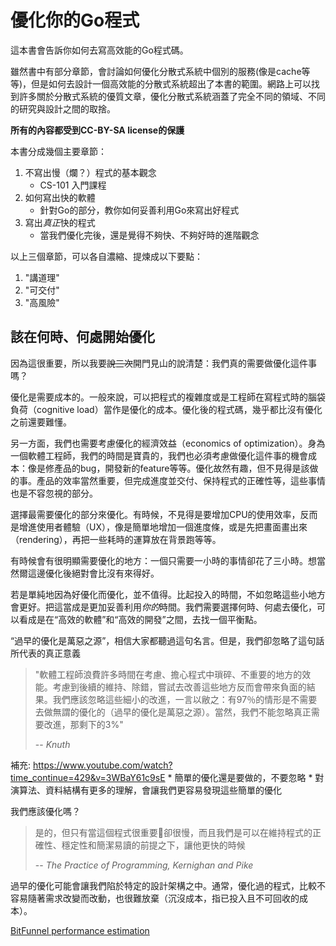 # 優化你的Go程式

這本書會告訴你如何去寫高效能的Go程式碼。

雖然書中有部分章節，會討論如何優化分散式系統中個別的服務(像是cache等等)，但是如何去設計一個高效能的分散式系統超出了本書的範圍。網路上可以找到許多關於分散式系統的優質文章，優化分散式系統涵蓋了完全不同的領域、不同的研究與設計之間的取捨。

**所有的內容都受到CC-BY-SA license的保護**

本書分成幾個主要章節：
1. 不寫出慢（爛？）程式的基本觀念
    * CS-101 入門課程
2. 如何寫出快的軟體
    * 針對Go的部分，教你如何妥善利用Go來寫出好程式
3. 寫出*真正*快的程式
    * 當我們優化完後，還是覺得不夠快、不夠好時的進階觀念

以上三個章節，可以各自濃縮、提煉成以下要點：
1. "講道理"
2. "可交付"
3. "高風險"

## 該在何時、何處開始優化
因為這很重要，所以我要~~說三次~~開門見山的說清楚：我們真的需要做優化這件事嗎？

優化是需要成本的。一般來說，可以把程式的複雜度或是工程師在寫程式時的腦袋負荷（cognitive load）當作是優化的成本。優化後的程式碼，幾乎都比沒有優化之前還要難懂。

另一方面，我們也需要考慮優化的經濟效益（economics of optimization）。身為一個軟體工程師，我們的時間是寶貴的，我們也必須考慮做優化這件事的機會成本：像是修產品的bug，開發新的feature等等。優化故然有趣，但不見得是該做的事。產品的效率當然重要，但完成進度並交付、保持程式的正確性等，這些事情也是不容忽視的部分。

選擇最需要優化的部分來優化。有時候，不見得是要增加CPU的使用效率，反而是增進使用者體驗（UX），像是簡單地增加一個進度條，或是先把畫面畫出來（rendering），再把一些耗時的運算放在背景跑等等。

有時候會有很明顯需要優化的地方：一個只需要一小時的事情卻花了三小時。想當然爾這邊優化後絕對會比沒有來得好。

若是單純地因為好優化而優化，並不值得。比起投入的時間，不如忽略這些小地方會更好。把這當成是更加妥善利用*你的*時間。我們需要選擇何時、何處去優化，可以看成是在“高效的軟體”和“高效的開發”之間，去找一個平衡點。

“過早的優化是萬惡之源”，相信大家都聽過這句名言。但是，我們卻忽略了這句話所代表的真正意義

> "軟體工程師浪費許多時間在考慮、擔心程式中瑣碎、不重要的地方的效能。考慮到後續的維持、除錯，嘗試去改善這些地方反而會帶來負面的結果。我們應該忽略這些細小的改進，一言以敝之：有97％的情形是不需要去做無謂的優化的（過早的優化是萬惡之源）。當然，我們不能忽略真正需要改進，那剩下的3%"
>
> -- <cite>Knuth</cite>

補充: https://www.youtube.com/watch?time_continue=429&v=3WBaY61c9sE
    * 簡單的優化還是要做的，不要忽略
    * 對演算法、資料結構有更多的理解，會讓我們更容易發現這些簡單的優化

我們應該優化嗎？
> 是的，但只有當這個程式很重要卻很慢，而且我們是可以在維持程式的正確性、穩定性和簡潔易讀的前提之下，讓他更快的時候
>
> -- <cite>The Practice of Programming, Kernighan and Pike</cite>

過早的優化可能會讓我們陷於特定的設計架構之中。通常，優化過的程式，比較不容易隨著需求改變而改動，也很難放棄（沉沒成本，指已投入且不可回收的成本）。

[BitFunnel performance estimation](http://bitfunnel.org/strangeloop)